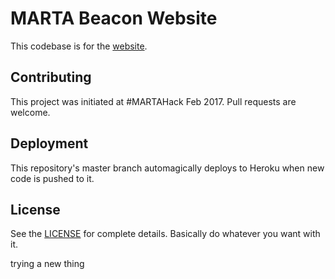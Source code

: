 MARTA Beacon Website
====================

This codebase is for the [website](https://beacon-marta.herokuapp.com/).

## Contributing ##

This project was initiated at #MARTAHack Feb 2017. Pull requests are welcome.

## Deployment ##

This repository's master branch automagically deploys to Heroku when new code is
pushed to it.

## License ##

See the [LICENSE](LICENSE) for complete details. Basically do whatever you want with it.

trying a new thing
